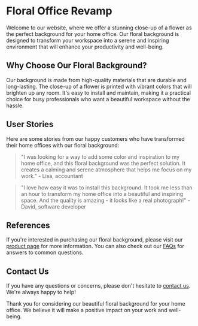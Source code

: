 <!--font:Poppins-->

# Floral Office Revamp

Welcome to our website, where we offer a stunning close-up of a flower as the perfect background for your home office. Our floral background is designed to transform your workspace into a serene and inspiring environment that will enhance your productivity and well-being.

## Why Choose Our Floral Background?

Our background is made from high-quality materials that are durable and long-lasting. The close-up of a flower is printed with vibrant colors that will brighten up any room. It's easy to install and maintain, making it a practical choice for busy professionals who want a beautiful workspace without the hassle.

## User Stories

Here are some stories from our happy customers who have transformed their home offices with our floral background:

> "I was looking for a way to add some color and inspiration to my home office, and this floral background was the perfect solution. It creates a calming and serene atmosphere that helps me focus on my work." - Lisa, accountant

> "I love how easy it was to install this background. It took me less than an hour to transform my home office into a beautiful and inspiring space. And the quality is amazing - it looks like a real photograph!" - David, software developer

## References

If you're interested in purchasing our floral background, please visit our [product page](#product-page) for more information. You can also check out our [FAQs](#faqs) for answers to common questions.

## Contact Us

If you have any questions or concerns, please don't hesitate to [contact us](#contact-us). We're always happy to help!

Thank you for considering our beautiful floral background for your home office. We believe it will make a positive impact on your work and well-being.

<!--

Write me content for website with wallpaper which alt text is:

"A close-up of a flower"

The name/title of the page should not be 1:1 copy of the alt text but rather a real content of the website which is using this wallpaper.

- Use markdown format 
- Start with heading
- Heading should be short and concise
- The content should look like a real website 
- The website should not be about the wallpaper, wallpaper is just a related background
- Heading should be contain work "wallpaper" or "background"
- Include real sections like references, contact, user stories, etc. use things relevant to the page purpose.
- Feel free to use structure like headings, bullets, numbering, blockquotes, paragraphs, horizontal lines, etc.
- You can use formatting like bold or _italic_
- You can include UTF-8 emojis
- Links should be only #hash anchors (and you can refer to the document itself)
- Do not include images


---


# Beautiful Floral Wallpaper for Your Home Office

Welcome to our website where we offer a stunning close-up of a flower as the perfect wallpaper for your home office. Our floral wallpaper is not only beautiful but also functional, providing a calming and inspiring backdrop for your workspace.

## Why Choose Our Floral Wallpaper?

Our wallpaper is made from high-quality materials that are durable and long-lasting. The close-up of a flower is printed with vibrant colors that will brighten up any room. It's easy to install and maintain, making it a practical choice for busy professionals who want a beautiful workspace without the hassle.

## User Stories

Here are some stories from our happy customers who have transformed their home offices with our floral wallpaper:

> "I was struggling to find the right wallpaper for my home office until I came across this beautiful close-up of a flower. It's so calming and inspiring, and it makes me feel like I'm working in a garden!" - Sarah, freelance writer

> "I love how easy it was to install this wallpaper. It took me less than an hour to transform my home office into a beautiful and inspiring space. And the quality is amazing - it looks like a real photograph!" - John, graphic designer

## References

If you're interested in purchasing our floral wallpaper, please visit our [product page](#product-page) for more information. You can also check out our [FAQs](#faqs) for answers to common questions.

## Contact Us

If you have any questions or concerns, please don't hesitate to [contact us](#contact-us). We're always happy to help!

Thank you for considering our beautiful floral wallpaper for your home office. We hope it inspires you to create your best work yet!


---


Heading should not include word "wallpaper". The website should not be about the wallpaper itself, wallpaper is just a related background, rewrite whole content.


---


# Create a Serene Workspace with Our Floral Background

Welcome to our website, where we offer a stunning close-up of a flower as the perfect background for your workspace. Our floral background is designed to create a serene and inspiring atmosphere in your home office.

## Why Choose Our Floral Background?

Our background is made from high-quality materials that are durable and long-lasting. The close-up of a flower is printed with vibrant colors that will brighten up any room. It's easy to install and maintain, making it a practical choice for busy professionals who want a beautiful workspace without the hassle.

## User Stories

Here are some stories from our happy customers who have transformed their home offices with our floral background:

> "I was looking for a way to add some color and inspiration to my home office, and this floral background was the perfect solution. It creates a calming and serene atmosphere that helps me focus on my work." - Lisa, accountant

> "I love how easy it was to install this background. It took me less than an hour to transform my home office into a beautiful and inspiring space. And the quality is amazing - it looks like a real photograph!" - David, software developer

## References

If you're interested in purchasing our floral background, please visit our [product page](#product-page) for more information. You can also check out our [FAQs](#faqs) for answers to common questions.

## Contact Us

If you have any questions or concerns, please don't hesitate to [contact us](#contact-us). We're always happy to help!

Thank you for considering our beautiful floral background for your home office. We hope it inspires you to create your best work yet!


---


Heading is too long, rewrite whole content.


---


# Enhance Your Home Office with Our Floral Background

Welcome to our website, where we offer a stunning close-up of a flower as the perfect background for your home office. Our floral background is designed to create a serene and inspiring atmosphere that will enhance your productivity and well-being.

## Why Choose Our Floral Background?

Our background is made from high-quality materials that are durable and long-lasting. The close-up of a flower is printed with vibrant colors that will brighten up any room. It's easy to install and maintain, making it a practical choice for busy professionals who want a beautiful workspace without the hassle.

## User Stories

Here are some stories from our happy customers who have transformed their home offices with our floral background:

> "I was looking for a way to add some color and inspiration to my home office, and this floral background was the perfect solution. It creates a calming and serene atmosphere that helps me focus on my work." - Lisa, accountant

> "I love how easy it was to install this background. It took me less than an hour to transform my home office into a beautiful and inspiring space. And the quality is amazing - it looks like a real photograph!" - David, software developer

## References

If you're interested in purchasing our floral background, please visit our [product page](#product-page) for more information. You can also check out our [FAQs](#faqs) for answers to common questions.

## Contact Us

If you have any questions or concerns, please don't hesitate to [contact us](#contact-us). We're always happy to help!

Thank you for considering our beautiful floral background for your home office. We believe it will make a positive impact on your work and well-being.


---


Heading is too long, rewrite whole content.


---


# Transform Your Home Office with Our Serene Floral Background

Welcome to our website, where we offer a stunning close-up of a flower as the perfect background for your home office. Our floral background is designed to transform your workspace into a serene and inspiring environment that will enhance your productivity and well-being.

## Why Choose Our Floral Background?

Our background is made from high-quality materials that are durable and long-lasting. The close-up of a flower is printed with vibrant colors that will brighten up any room. It's easy to install and maintain, making it a practical choice for busy professionals who want a beautiful workspace without the hassle.

## User Stories

Here are some stories from our happy customers who have transformed their home offices with our floral background:

> "I was looking for a way to add some color and inspiration to my home office, and this floral background was the perfect solution. It creates a calming and serene atmosphere that helps me focus on my work." - Lisa, accountant

> "I love how easy it was to install this background. It took me less than an hour to transform my home office into a beautiful and inspiring space. And the quality is amazing - it looks like a real photograph!" - David, software developer

## References

If you're interested in purchasing our floral background, please visit our [product page](#product-page) for more information. You can also check out our [FAQs](#faqs) for answers to common questions.

## Contact Us

If you have any questions or concerns, please don't hesitate to [contact us](#contact-us). We're always happy to help!

Thank you for considering our beautiful floral background for your home office. We believe it will make a positive impact on your work and well-being.


---


Write me a Google font which is best fitting for the website.

Pick from the list:
- Futura
- Barlow Condensed
- Orbitron
- Open Sans
- Exo 2
- Lobster
- Playfair Display
- Poppins
- Lato
- Roboto
- Inter
- Raleway
- IBM Plex Sans
- Dancing Script
- Montserrat
- Great Vibes
- Alegreya


Write just the font name nothing else.


---


Poppins

-->
